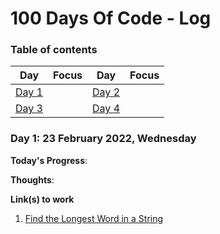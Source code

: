 # 100 Days Of Code - Log

### Table of contents

| Day                 | Focus                                   | Day                 | Focus                                         |
|:-------------------:|:----------------------------------------|:-------------------:|:----------------------------------------------|
| [Day 1](#day1)      |                                         | [Day 2](#day2)      |                                               |
| [Day 3](#day3)      |                                         | [Day 4](#day4)      |                                               |



<a name="day1"></a>
### Day 1: 23 February 2022, Wednesday

**Today's Progress**: 

**Thoughts**:

**Link(s) to work**
1. [Find the Longest Word in a String](https://www.freecodecamp.com/challenges/find-the-longest-word-in-a-string)
